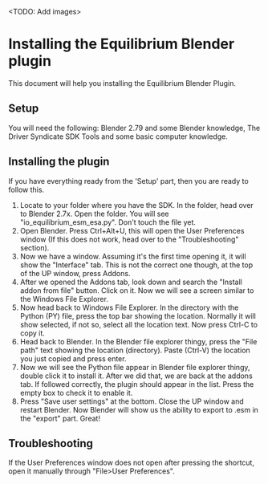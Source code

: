 <TODO: Add images>

# Installing the Equilibrium Blender plugin

This document will help you installing the Equilibrium Blender Plugin.

## Setup

You will need the following: Blender 2.79 and some Blender knowledge, The Driver Syndicate SDK Tools and some basic computer knowledge.

## Installing the plugin

If you have everything ready from the 'Setup' part, then you are ready to follow this.

1. Locate to your folder where you have the SDK. In the folder, head over to Blender 2.7x. Open the folder. You will see "io_equilibrium_esm_esa.py". Don't touch the file yet.
2. Open Blender. Press Ctrl+Alt+U, this will open the User Preferences window (If this does not work, head over to the "Troubleshooting" section).
3. Now we have a window. Assuming it's the first time opening it, it will show the "Interface" tab. This is not the correct one though, at the top of the UP window, press Addons.
4. After we opened the Addons tab, look down and search the "Install addon from file" button. Click on it. Now we will see a screen similar to the Windows File Explorer.
5. Now head back to Windows File Explorer. In the directory with the Python (PY) file, press the top bar showing the location. Normally it will show selected, if not so, select all the location text. Now press Ctrl-C to copy it.
6. Head back to Blender. In the Blender file explorer thingy, press the "File path" text showing the location (directory). Paste (Ctrl-V) the location you just copied and press enter.
7. Now we will see the Python file appear in Blender file explorer thingy, double click it to install it. After we did that, we are back at the addons tab. If followed correctly, the plugin should appear in the list. Press the empty box to check it to enable it.
8. Press "Save user settings" at the bottom. Close the UP window and restart Blender. Now Blender will show us the ability to export to .esm in the "export" part. Great!

## Troubleshooting

If the User Preferences window does not open after pressing the shortcut, open it manually through "File>User Preferences".